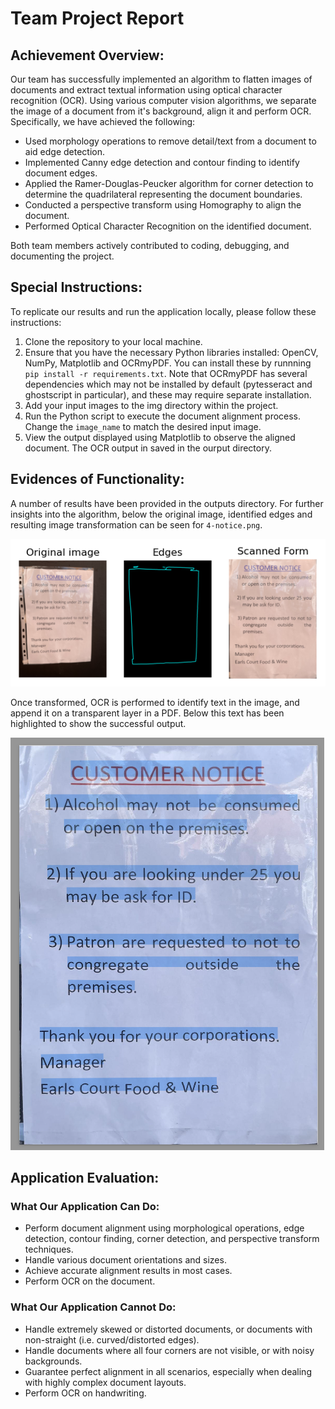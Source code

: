 # Team Project Report

## Achievement Overview:
Our team has successfully implemented an algorithm to flatten images of documents and extract textual information using optical character recognition (OCR). Using various computer vision algorithms, we separate the image of a document from it's background, align it and perform OCR. Specifically, we have achieved the following:

- Used morphology operations to remove detail/text from a document to aid edge detection.
- Implemented Canny edge detection and contour finding to identify document edges.
- Applied the Ramer-Douglas-Peucker algorithm for corner detection to determine the quadrilateral representing the document boundaries.
- Conducted a perspective transform using Homography to align the document.
- Performed Optical Character Recognition on the identified document.

Both team members actively contributed to coding, debugging, and documenting the project.

## Special Instructions:
To replicate our results and run the application locally, please follow these instructions:

1. Clone the repository to your local machine.
2. Ensure that you have the necessary Python libraries installed: OpenCV, NumPy, Matplotlib and OCRmyPDF. You can install these by runnning `pip install -r requirements.txt`. Note that OCRmyPDF has several dependencies which may not be installed by default (pytesseract and ghostscript in particular), and these may require separate installation.
3. Add your input images to the img directory within the project.
4. Run the Python script to execute the document alignment process. Change the `image_name` to match the desired input image.
5. View the output displayed using Matplotlib to observe the aligned document. The OCR output in saved in the ourput directory.

## Evidences of Functionality:

A number of results have been provided in the outputs directory. For further insights into the algorithm, below the original image, identified edges and resulting image transformation can be seen for `4-notice.png`.

![Result](src/Result.png)

Once transformed, OCR is performed to identify text in the image, and append it on a transparent layer in a PDF. Below this text has been highlighted to show the successful output.

![OCR Output](src/OCR_result.png)

## Application Evaluation:
### What Our Application Can Do:
- Perform document alignment using morphological operations, edge detection, contour finding, corner detection, and perspective transform techniques.
- Handle various document orientations and sizes.
- Achieve accurate alignment results in most cases.
- Perform OCR on the document.

### What Our Application Cannot Do:
- Handle extremely skewed or distorted documents, or documents with non-straight (i.e. curved/distorted edges).
- Handle documents where all four corners are not visible, or with noisy backgrounds.
- Guarantee perfect alignment in all scenarios, especially when dealing with highly complex document layouts.
- Perform OCR on handwriting.
